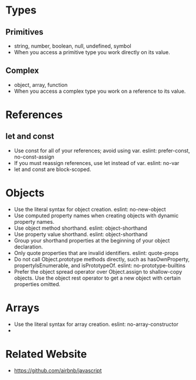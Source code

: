 # Types

## Primitives
- string, number, boolean, null, undefined, symbol
- When you access a primitive type you work directly on its value.

## Complex
- object, array, function
- When you access a complex type you work on a reference to its value.


# References
## let and const
- Use const for all of your references; avoid using var. eslint: prefer-const, no-const-assign
- If you must reassign references, use let instead of var. eslint: no-var
- let and const are block-scoped.

# Objects
- Use the literal syntax for object creation. eslint: no-new-object
- Use computed property names when creating objects with dynamic property names.
- Use object method shorthand. eslint: object-shorthand
- Use property value shorthand. eslint: object-shorthand
- Group your shorthand properties at the beginning of your object declaration.
- Only quote properties that are invalid identifiers. eslint: quote-props
- Do not call Object.prototype methods directly, such as hasOwnProperty, propertyIsEnumerable, and isPrototypeOf. eslint: no-prototype-builtins
- Prefer the object spread operator over Object.assign to shallow-copy objects. Use the object rest operator to get a new object with certain properties omitted.

# Arrays
- Use the literal syntax for array creation. eslint: no-array-constructor
- 


# Related Website
- https://github.com/airbnb/javascript